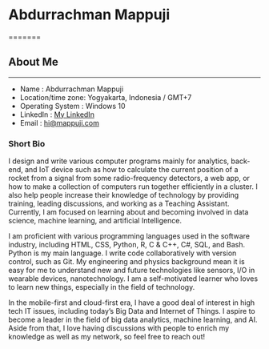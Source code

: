 # Abdurrachman Mappuji
=======

## About Me
----------

  * Name : Abdurrachman Mappuji
  * Location/time zone: Yogyakarta, Indonesia / GMT+7
  * Operating System : Windows 10
  * LinkedIn : [My LinkedIn](https://www.linkedin.com/in/mappuji)
  * Email : hi@mappuji.com

### Short Bio

I design and write various computer programs mainly for analytics, back-end, and IoT device such as how to calculate the current position of a rocket from a signal from some radio-frequency detectors, a web app, or how to make a collection of computers run together efficiently in a cluster. I also help people increase their knowledge of technology by providing training, leading discussions, and working as a Teaching Assistant. Currently, I am focused on learning about and becoming involved in data science, machine learning, and artificial Intelligence.

I am proficient with various programming languages used in the software industry, including HTML, CSS, Python, R, C & C++, C#, SQL, and Bash. Python is my main language. I write code collaboratively with version control, such as Git. My engineering and physics background mean it is easy for me to understand new and future technologies like sensors, I/O in wearable devices, nanotechnology. I am a self-motivated learner who loves to learn new things, especially in the field of technology.

In the mobile-first and cloud-first era, I have a good deal of interest in high tech IT issues, including today’s Big Data and Internet of Things. I aspire to become a leader in the field of big data analytics, machine learning, and AI. Aside from that, I love having discussions with people to enrich my knowledge as well as my network, so feel free to reach out!
